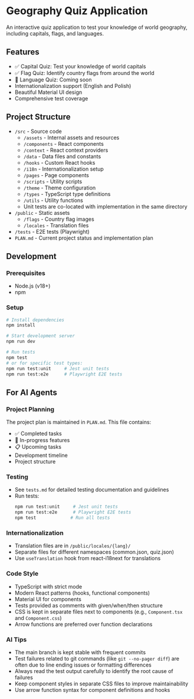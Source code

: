 # Geography Quiz Application

An interactive quiz application to test your knowledge of world geography, including capitals, flags, and languages.

## Features
- ✅ Capital Quiz: Test your knowledge of world capitals
- ✅ Flag Quiz: Identify country flags from around the world
- 🚧 Language Quiz: Coming soon
- Internationalization support (English and Polish)
- Beautiful Material UI design
- Comprehensive test coverage

## Project Structure

- `/src` - Source code
  - `/assets` - Internal assets and resources
  - `/components` - React components
  - `/context` - React context providers
  - `/data` - Data files and constants
  - `/hooks` - Custom React hooks
  - `/i18n` - Internationalization setup
  - `/pages` - Page components
  - `/scripts` - Utility scripts
  - `/theme` - Theme configuration
  - `/types` - TypeScript type definitions
  - `/utils` - Utility functions
  - Unit tests are co-located with implementation in the same directory
- `/public` - Static assets
  - `/flags` - Country flag images
  - `/locales` - Translation files
- `/tests` - E2E tests (Playwright)
- `PLAN.md` - Current project status and implementation plan

## Development

### Prerequisites

- Node.js (v18+)
- npm

### Setup

```bash
# Install dependencies
npm install

# Start development server
npm run dev

# Run tests
npm test
# or for specific test types:
npm run test:unit     # Jest unit tests
npm run test:e2e      # Playwright E2E tests
```

## For AI Agents

### Project Planning
The project plan is maintained in `PLAN.md`. This file contains:
- ✅ Completed tasks
- 🚧 In-progress features
- 📋 Upcoming tasks
- Development timeline
- Project structure

### Testing
- See `tests.md` for detailed testing documentation and guidelines
- Run tests:
  ```bash
  npm run test:unit     # Jest unit tests
  npm run test:e2e      # Playwright E2E tests
  npm test             # Run all tests
  ```

### Internationalization
- Translation files are in `/public/locales/{lang}/`
- Separate files for different namespaces (common.json, quiz.json)
- Use `useTranslation` hook from react-i18next for translations

### Code Style
- TypeScript with strict mode
- Modern React patterns (hooks, functional components)
- Material UI for components
- Tests provided as comments with given/when/then structure
- CSS is kept in separate files next to components (e.g., `Component.tsx` and `Component.css`)
- Arrow functions are preferred over function declarations

### AI Tips
- The main branch is kept stable with frequent commits
- Test failures related to git commands (like `git --no-pager diff`) are often due to line ending issues or formatting differences
- Always read the test output carefully to identify the root cause of failures
- Keep component styles in separate CSS files to improve maintainability
- Use arrow function syntax for component definitions and hooks
